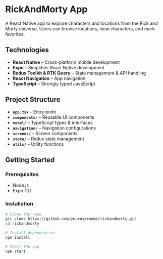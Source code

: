 # RickAndMorty App

A React Native app to explore characters and locations from the Rick and Morty universe. Users can browse locations, view characters, and mark favorites.

## Technologies

- **React Native** – Cross-platform mobile development
- **Expo** – Simplifies React Native development
- **Redux Toolkit & RTK Query** – State management & API handling
- **React Navigation** – App navigation
- **TypeScript** – Strongly typed JavaScript

## Project Structure

- **`App.tsx`** – Entry point
- **`components/`** – Reusable UI components
- **`model/`** – TypeScript types & interfaces
- **`navigation/`** – Navigation configurations
- **`screens/`** – Screen components
- **`store/`** – Redux state management
- **`utils/`** – Utility functions

## Getting Started

### Prerequisites
- Node.js
- Expo CLI

### Installation
```sh
# Clone the repo
git clone https://github.com/yourusername/rickandmorty.git
cd rickandmorty

# Install dependencies
npm install

# Start the app
npm start
```

